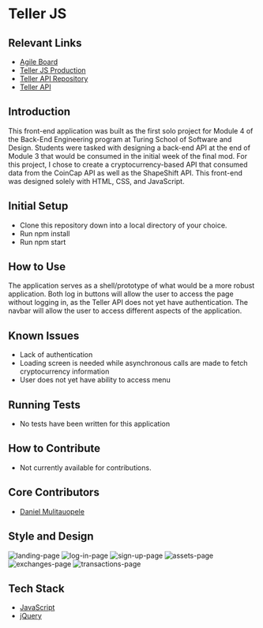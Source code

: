 # Teller JS

## Relevant Links
 * [Agile Board](https://waffle.io/DanielMulitauopele/teller-js)
 * [Teller JS Production](https://danielmulitauopele.github.io/teller-js/)
 * [Teller API Repository](https://github.com/DanielMulitauopele/teller-api)
 * [Teller API](https://guarded-reef-25579.herokuapp.com/api/v1/assets)

## Introduction

This front-end application was built as the first solo project for Module 4 of the Back-End Engineering program at Turing School of Software and Design. Students were tasked with designing a back-end API at the end of Module 3 that would be consumed in the initial week of the final mod. For this project, I chose to create a cryptocurrency-based API that consumed data from the CoinCap API as well as the ShapeShift API. This front-end was designed solely with HTML, CSS, and JavaScript.

## Initial Setup

* Clone this repository down into a local directory of your choice.
* Run npm install
* Run npm start

## How to Use

The application serves as a shell/prototype of what would be a more robust application. Both log in buttons will allow the user to access the page without logging in, as the Teller API does not yet have authentication. The navbar will allow the user to access different aspects of the application.

## Known Issues

* Lack of authentication
* Loading screen is needed while asynchronous calls are made to fetch cryptocurrency information
* User does not yet have ability to access menu

## Running Tests

* No tests have been written for this application

## How to Contribute

* Not currently available for contributions.

## Core Contributors

* [Daniel Mulitauopele](https://github.com/DanielMulitauopele)

## Style and Design

![landing-page](landing-page.png)
![log-in-page](https://github.com/DanielMulitauopele/teller-js/tree/master/lib/log-in-page.png)
![sign-up-page](https://github.com/DanielMulitauopele/teller-js/tree/master/lib/sign-up-page.png)
![assets-page](https://github.com/DanielMulitauopele/teller-js/tree/master/lib/assets-page.png)
![exchanges-page](https://github.com/DanielMulitauopele/teller-js/tree/master/lib/exchanges-page.png)
![transactions-page](https://github.com/DanielMulitauopele/teller-js/tree/master/lib/transactions-page.png)

## Tech Stack

* [JavaScript](https://www.javascript.com/)
* [jQuery](https://jquery.com/)

